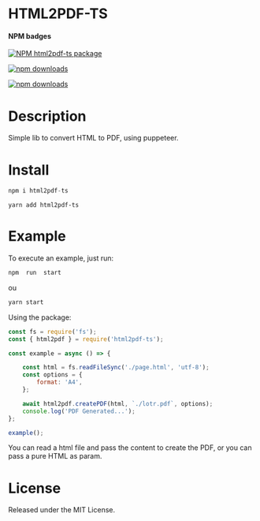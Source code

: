 
# HTML2PDF-TS

#### NPM badges

  

<!-- [START badges] -->

[![NPM html2pdf-ts package](https://img.shields.io/npm/v/html2pdf-ts.svg)](https://npmjs.org/package/html2pdf-ts)

[![npm downloads](https://img.shields.io/npm/dm/html2pdf-ts.svg?maxAge=604800)](https://npm-stat.com/charts.html?package=html2pdf-ts&from=2017-01-1)

[![npm downloads](https://img.shields.io/npm/dt/html2pdf-ts.svg?maxAge=604800)](https://npm-stat.com/charts.html?package=html2pdf-ts&from=2017-01-1)

<!-- [END badges] -->

  

# Description

Simple lib to convert HTML to PDF, using puppeteer.


# Install

  

```javascript
npm i html2pdf-ts
```

  

```javacript
yarn add html2pdf-ts
```

  

# Example

  To execute an example, just run:

```javascript
npm  run  start
```

ou 


```javascript
yarn start
```

Using the package:

```javascript
const fs = require('fs');
const { html2pdf } = require('html2pdf-ts');

const example = async () => {

    const html = fs.readFileSync('./page.html', 'utf-8');
    const options = {
        format: 'A4',
    };

    await html2pdf.createPDF(html, `./lotr.pdf`, options);
    console.log('PDF Generated...');
};

example();
```

You can read a html file and pass the content to create the PDF, or you can pass a pure HTML as param.
  

# License

Released under the MIT License.